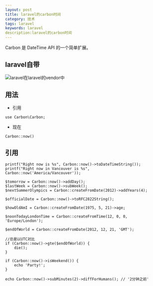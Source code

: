 ```yaml
---
layout: post
title: laravel的carbon时间
category: 技术
tags: laravel
keywords: laravel
description:laravel的carbon时间
---
```


Carbon 是 DateTime API 的一个简单扩展。
## laravel自带 

![laravel在laravel的vendor中](http://upload-images.jianshu.io/upload_images/949181-45fafdd0e9eb1dd6.png?imageMogr2/auto-orient/strip%7CimageView2/2/w/1240)


## 用法 

*  引用

```
use Carbon\Carbon;
```

* 现在

```
Carbon::now()
```

## 引用

```
printf("Right now is %s", Carbon::now()->toDateTimeString());
printf("Right now in Vancouver is %s", Carbon::now('America/Vancouver'));
 
$tomorrow = Carbon::now()->addDay();
$lastWeek = Carbon::now()->subWeek();
$nextSummerOlympics = Carbon::createFromDate(2012)->addYears(4);
 
$officialDate = Carbon::now()->toRFC2822String();
 
$howOldAmI = Carbon::createFromDate(1975, 5, 21)->age;
 
$noonTodayLondonTime = Carbon::createFromTime(12, 0, 0, 'Europe/London');
 
$endOfWorld = Carbon::createFromDate(2012, 12, 21, 'GMT');
 
//总是以UTC对比
if (Carbon::now()->gte($endOfWorld)) {
    die();
}
 
if (Carbon::now()->isWeekend()) {
    echo 'Party!';
}
 
echo Carbon::now()->subMinutes(2)->diffForHumans(); // '2分钟之前'
```